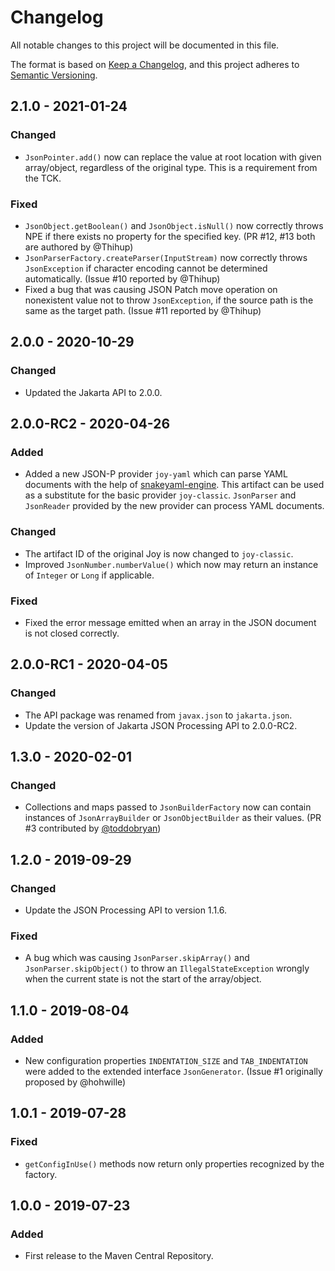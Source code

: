 # Changelog
All notable changes to this project will be documented in this file.

The format is based on [Keep a Changelog](https://keepachangelog.com/en/1.0.0/),
and this project adheres to [Semantic Versioning](https://semver.org/spec/v2.0.0.html).

## 2.1.0 - 2021-01-24
### Changed
- `JsonPointer.add()` now can replace the value at root location with given array/object, regardless of the original type. This is a requirement from the TCK.

### Fixed
- `JsonObject.getBoolean()` and `JsonObject.isNull()` now correctly throws NPE if there exists no property for the specified key. (PR #12, #13 both are authored by @Thihup)
- `JsonParserFactory.createParser(InputStream)` now correctly throws `JsonException` if character encoding cannot be determined automatically. (Issue #10 reported by @Thihup)
-  Fixed a bug that was causing JSON Patch move operation on nonexistent value not to throw `JsonException`, if the source path is the same as the target path. (Issue #11 reported by @Thihup)

## 2.0.0 - 2020-10-29
### Changed
- Updated the Jakarta API to 2.0.0.

## 2.0.0-RC2 - 2020-04-26
### Added
- Added a new JSON-P provider `joy-yaml` which can parse YAML documents with the help of [snakeyaml-engine](https://bitbucket.org/asomov/snakeyaml-engine). This artifact can be used as a substitute for the basic provider `joy-classic`. `JsonParser` and `JsonReader` provided by the new provider
can process YAML documents.

### Changed
- The artifact ID of the original Joy is now changed to `joy-classic`.
- Improved `JsonNumber.numberValue()` which now may return an instance of `Integer` or `Long` if applicable.

### Fixed
- Fixed the error message emitted when an array in the JSON document is not closed correctly.

## 2.0.0-RC1 - 2020-04-05
### Changed
- The API package was renamed from `javax.json` to `jakarta.json`.
- Update the version of Jakarta JSON Processing API to 2.0.0-RC2.

## 1.3.0 - 2020-02-01
### Changed
- Collections and maps passed to `JsonBuilderFactory` now can contain instances of `JsonArrayBuilder` or `JsonObjectBuilder` as their values. (PR #3 contributed by [@toddobryan](https://github.com/toddobryan))

## 1.2.0 - 2019-09-29
### Changed
- Update the JSON Processing API to version 1.1.6.

### Fixed
- A bug which was causing `JsonParser.skipArray()` and `JsonParser.skipObject()` to throw an `IllegalStateException` wrongly when the current state is not the start of the array/object.

## 1.1.0 - 2019-08-04
### Added
- New configuration properties `INDENTATION_SIZE` and `TAB_INDENTATION` were added to the extended interface `JsonGenerator`.
  (Issue #1 originally proposed by @hohwille)

## 1.0.1 - 2019-07-28
### Fixed
- `getConfigInUse()` methods now return only properties recognized by the factory.

## 1.0.0 - 2019-07-23
### Added
- First release to the Maven Central Repository.

